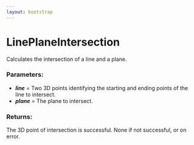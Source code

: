 ```yaml
---
layout: bootstrap
---
```


# LinePlaneIntersection

Calculates the intersection of a line and a plane.
          

### Parameters:

- ***line*** = Two 3D points identifying the starting and ending points of the line to intersect.
- ***plane*** = The plane to intersect.
        

### Returns:


The 3D point of intersection is successful.
None if not successful, or on error.
        


